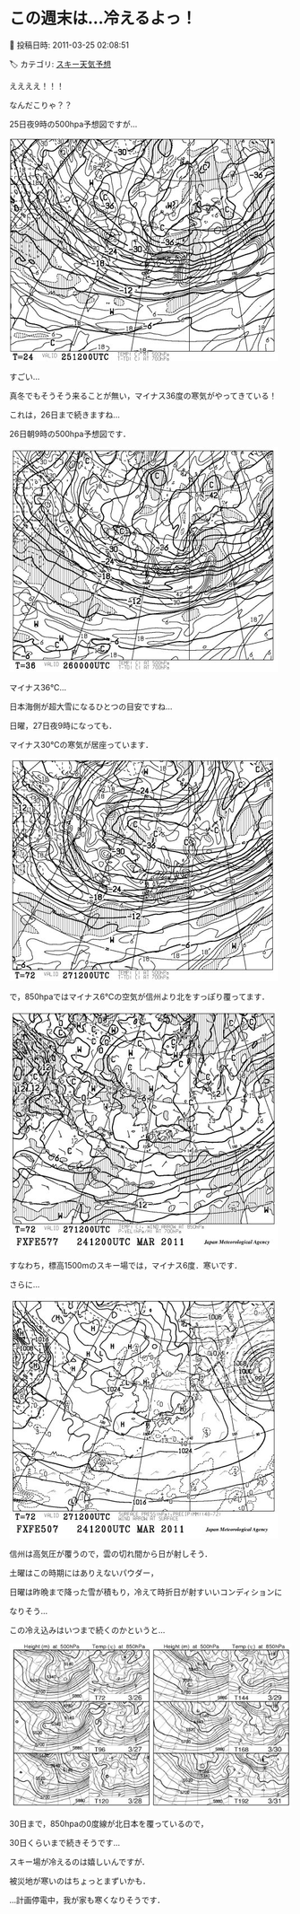 # この週末は…冷えるよっ！

📅 投稿日時: 2011-03-25 02:08:51

🏷️ カテゴリ: [スキー天気予想](c6554f5c3c106093b511a8daae23757e8.md)

ええええ！！！





なんだこりゃ？？


25日夜9時の500hpa予想図ですが…




![d6f2d31d100f34d0bd1398d9886746b2.jpg](images/d6f2d31d100f34d0bd1398d9886746b2.jpg)




すごい…


真冬でもそうそう来ることが無い，マイナス36度の寒気がやってきている！





これは，26日まで続きますね…


26日朝9時の500hpa予想図です．




![eeaef7c03d5baf806f4c23303c125497.jpg](images/eeaef7c03d5baf806f4c23303c125497.jpg)







マイナス36℃…


日本海側が超大雪になるひとつの目安ですね…





日曜，27日夜9時になっても．


マイナス30℃の寒気が居座っています．




![199d7f30540573310fb6e543de1524f6.jpg](images/199d7f30540573310fb6e543de1524f6.jpg)







で，850hpaではマイナス6℃の空気が信州より北をすっぽり覆ってます．




![2709a4bf4617087919370f8700e4c24d.jpg](images/2709a4bf4617087919370f8700e4c24d.jpg)




すなわち，標高1500mのスキー場では，マイナス6度．寒いです．





さらに…




![d2a56b2feac42a4bdc7f2e743ea3f553.jpg](images/d2a56b2feac42a4bdc7f2e743ea3f553.jpg)




信州は高気圧が覆うので，雲の切れ間から日が射しそう．





土曜はこの時期にはありえないパウダー，


日曜は昨晩まで降った雪が積もり，冷えて時折日が射すいいコンディションに


なりそう…





この冷え込みはいつまで続くのかというと…




![20fd567ca5400742676e5ec70004cfd2.jpg](images/20fd567ca5400742676e5ec70004cfd2.jpg)




30日まで，850hpaの0度線が北日本を覆っているので，


30日くらいまで続きそうです…





スキー場が冷えるのは嬉しいんですが．





被災地が寒いのはちょっとまずいかも．





…計画停電中，我が家も寒くなりそうです．
